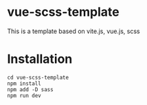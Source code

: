 # vue-scss-template
This is a template based on vite.js, vue.js, scss

# Installation
```
cd vue-scss-template
npm install
npm add -D sass
npm run dev
```
    
